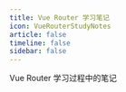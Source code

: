 ```yaml
---
title: Vue Router 学习笔记
icon: VueRouterStudyNotes
article: false
timeline: false
sidebar: false
---
```

Vue Router 学习过程中的笔记

<Catalog base='/VueRouterStudyNotes/' level=1 />
